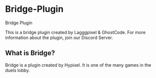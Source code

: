 # Bridge-Plugin
Bridge Plugin

This is a bridge plugin created by Lagggpixel & GhostCode. For more information about the plugin, join our Discord Server.

What is Bridge?
---------------
Bridge is a plugin created by Hypixel. It is one of the many games in the duels lobby.
